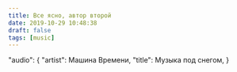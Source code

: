 ```yaml
---
title: Все ясно, автор второй
date: 2019-10-29 10:48:38
draft: false
tags: [music]
---
```


"audio": {
  "artist": Машина Времени,
  "title": Музыка под снегом,
}

